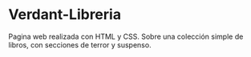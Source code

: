 # Verdant-Libreria
Pagina web realizada con HTML y CSS. Sobre una colección simple de libros, con secciones de terror y suspenso.

